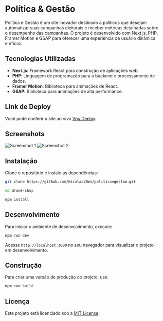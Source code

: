 # Política & Gestão

Política e Gestão é um site inovador destinado a políticos que desejam automatizar suas campanhas eleitorais e receber métricas detalhadas sobre o desempenho das campanhas. O projeto é desenvolvido com Next.js, PHP, Framer Motion e GSAP para oferecer uma experiência de usuário dinâmica e eficaz.

## Tecnologias Utilizadas

- **Next.js**: Framework React para construção de aplicações web.
- **PHP**: Linguagem de programação para o backend e processamento de dados.
- **Framer Motion**: Biblioteca para animações de React.
- **GSAP**: Biblioteca para animações de alta performance.

## Link de Deploy

Você pode conferir a site ao vivo [Vps Deploy]([https://drone-shop-six.vercel.app](https://politicaegestao.com)).

## Screenshots

![Screenshot 1](https://res.cloudinary.com/dmceve2cp/image/upload/v1725157748/imagem_2024-08-31_232904570_t76akx.png)
![Screenshot 2](https://res.cloudinary.com/dmceve2cp/image/upload/v1725157774/imagem_2024-08-31_232931679_ohpfu4.png)

## Instalação

Clone o repositório e instale as dependências:

```bash
git clone https://github.com/NicolaazDev/politicaegestao.git
```

```bash
cd drone-shop
```

```bash
npm install
```

## Desenvolvimento

Para iniciar o ambiente de desenvolvimento, execute:

```bash 
npm run dev
```

Acesse `http://localhost:3000` no seu navegador para visualizar o projeto em desenvolvimento.

## Construção

Para criar uma versão de produção do projeto, use:

```bash
npm run build
```

## Licença

Este projeto está licenciado sob a [MIT License](LICENSE).
